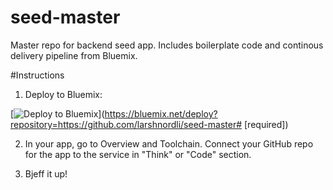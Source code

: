 # seed-master
Master repo for backend seed app. Includes boilerplate code and continous delivery pipeline from Bluemix.

#Instructions
1. Deploy to Bluemix:

[![Deploy to Bluemix](https://bluemix.net/deploy/button.png)](https://bluemix.net/deploy?repository=https://github.com/larshnordli/seed-master# [required])

2. In your app, go to Overview and Toolchain. Connect your GitHub repo for the app to the service in "Think" or "Code" section.

3. Bjeff it up!

